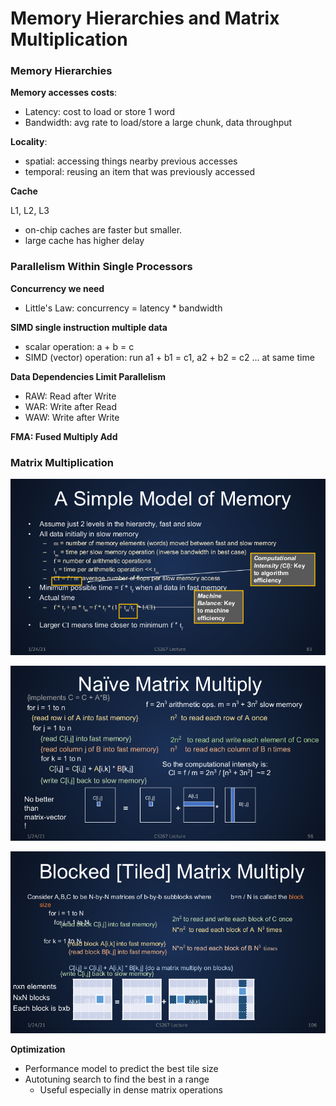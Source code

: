 # Memory Hierarchies and Matrix Multiplication

### Memory Hierarchies

**Memory accesses costs**:

- Latency: cost to load or store 1 word
- Bandwidth: avg rate to load/store a large chunk, data throughput

**Locality**:

- spatial: accessing things nearby previous accesses
- temporal: reusing an item that was previously accessed

**Cache**

L1, L2, L3

- on-chip caches are faster but smaller.
- large cache has higher delay

### Parallelism Within Single Processors

**Concurrency we need**

- Little's Law: concurrency = latency * bandwidth

**SIMD single instruction multiple data**

- scalar operation: a + b = c
- SIMD (vector) operation: run a1 + b1 = c1, a2 + b2 = c2 ... at same time

**Data Dependencies Limit Parallelism**

- RAW: Read after Write
- WAR: Write after Read
- WAW: Write after Write

**FMA: Fused Multiply Add**

### Matrix Multiplication

![](..\img\model_of_memory.png)

![](..\img\naive_mat_multi.png)

![](..\img\blocked_mat_multi.png)

**Optimization**

- Performance model to predict the best tile size
- Autotuning search to find the best in a range
  - Useful especially in dense matrix operations